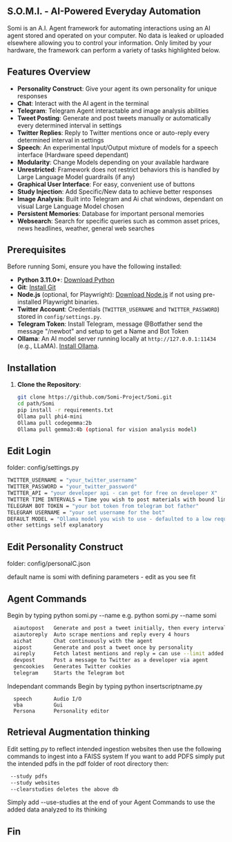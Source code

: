 ## S.O.M.I. - AI-Powered Everyday Automation

Somi is an A.I. Agent framework for automating interactions using an AI agent stored and operated on your computer. No data is leaked or uploaded elsewhere allowing you to control your information. Only limited by your hardware, the framework can perform a variety of tasks highlighted below. 

## Features Overview
- **Personality Construct**: Give your agent its own personality for unique responses
- **Chat**: Interact with the AI agent in the terminal
- **Telegram**: Telegram Agent interactable and image analysis abilities
- **Tweet Posting**: Generate and post tweets manually or automatically every determined interval in settings
- **Twitter Replies**: Reply to Twitter mentions once or auto-reply every determined interval in settings
- **Speech**: An experimental Input/Output mixture of models for a speech interface (Hardware speed dependant)
- **Modularity**: Change Models depending on your available hardware
- **Unrestricted**: Framework does not restrict behaviors this is handled by Large Language Model guardrails (if any)
- **Graphical User Interface**: For easy, convenient use of buttons
- **Study Injection**: Add Specific/New data to achieve better responses
- **Image Analysis**: Built into Telegram and Ai chat windows, dependant on visual Large Language Model chosen
- **Persistent Memories**: Database for important personal memories
- **Websearch**: Search for specific queries such as common asset prices, news headlines, weather, general web searches

## Prerequisites
Before running Somi, ensure you have the following installed:
- **Python 3.11.0+**: [Download Python](https://www.python.org/downloads/release/python-3110/)
- **Git**: [Install Git](https://git-scm.com/downloads)
- **Node.js** (optional, for Playwright): [Download Node.js](https://nodejs.org/) if not using pre-installed Playwright binaries.
- **Twitter Account**: Credentials (`TWITTER_USERNAME` and `TWITTER_PASSWORD`) stored in `config/settings.py`.
- **Telegram Token**: Install Telegram, message @Botfather send the message "/newbot" and setup to get a Name and Bot Token
- **Ollama**: An AI model server running locally at `http://127.0.0.1:11434` (e.g., LLaMA). [Install Ollama](https://ollama.ai/).

## Installation
1. **Clone the Repository**:
   ```bash
   git clone https://github.com/Somi-Project/Somi.git
   cd path/Somi
   pip install -r requirements.txt
   Ollama pull phi4-mini
   Ollama pull codegemma:2b
   Ollama pull gemma3:4b (optional for vision analysis model)
   ```

## Edit Login
folder: config/settings.py
```bash
TWITTER_USERNAME = "your_twitter_username"
TWITTER_PASSWORD = "your_twitter_password"
TWITTER_API = "your developer api - can get for free on developer X"
TWITTER TIME INTERVALS = Time you wish to post materials with bound limits for organic activity
TELEGRAM BOT TOKEN = "your bot token from telegram bot father"
TELEGRAM USERNAME = "your set username for the bot"
DEFAULT MODEL = "Ollama model you wish to use - defaulted to a low requirement model"
other settings self explanatory 
```

## Edit Personality Construct
folder: config/personalC.json

default name is somi with defining parameters - edit as you see fit

## Agent Commands 
Begin by typing python somi.py <command> --name <agent name>
e.g. python somi.py <command> --name somi
```bash
  aiautopost   Generate and post a tweet initially, then every interval +/-bound minutes...
  aiautoreply  Auto scrape mentions and reply every 4 hours
  aichat       Chat continuously with the agent
  aipost       Generate and post a tweet once by personality
  aireply      Fetch latest mentions and reply = can use --limit added parameter
  devpost      Post a message to Twitter as a developer via agent
  gencookies   Generates Twitter cookies 
  telegram     Starts the Telegram bot
```

Independant commands
Begin by typing python insertscriptname.py
```base
  speech       Audio I/O
  vba          Gui
  Persona      Personality editor
```

## Retrieval Augmentation thinking 
Edit setting.py to reflect intended ingestion websites then use the following commands to ingest into a FAISS system
If you want to add PDFS simply put the intended pdfs in the pdf folder of root directory then:
```bash
 --study pdfs
 --study websites
 --clearstudies deletes the above db
 ```
 Simply add --use-studies at the end of your Agent Commands to use the added data analyzed to its thinking
## Fin

